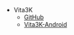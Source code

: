 - Vita3K
  - [GitHub](https://github.com/Vita3K/Vita3K)
  - [Vita3K-Android](https://github.com/Vita3K/Vita3K-Android)
